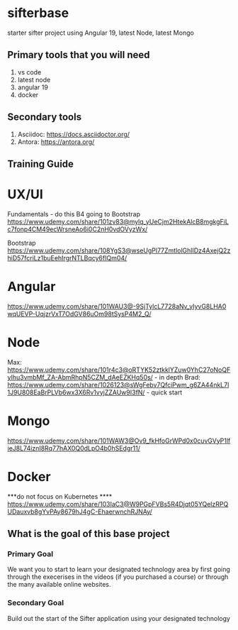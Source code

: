 # sifterbase
starter sifter project using Angular 19, latest Node, latest Mongo

## Primary tools that you will need
1. vs code
2. latest node
3. angular 19
4. docker

## Secondary tools
1. Asciidoc: https://docs.asciidoctor.org/
2. Antora: https://antora.org/
   

## Training Guide

UX/UI
=================
Fundamentals - do this B4 going to Bootstrap
https://www.udemy.com/share/101zv83@mylq_yUeCjm2HtekAlcB8mgkgFiLc7fonp4CM49ecWrsneAo6i0C2nH0vdOVyzWx/


Bootstrap
https://www.udemy.com/share/108YgS3@wseUgPl77ZmtlolGhlIDz4AxejQ2zhiD57fcriLz1buEehIrgrNTLBqcy6fIQm04/



Angular
=================
https://www.udemy.com/share/101WAU3@-9SjTylcL7728aNv_yIyvG8LHA0wqUEVP-UqjzrVxT7OdGV86uOm98tSysP4M2_Q/



Node
===============
Max: https://www.udemy.com/share/101r4c3@oRTYK52ztkklYZuw0YhC27oNoQFyIhu3vmbMf_ZA-AbmRhpN5CZM_dAeEZKHq50s/ - in depth
Brad: https://www.udemy.com/share/1026123@sWgFebv7QfciPwm_g6ZA44nkL7l1J9U808EaBrPLVb6wx3X6Rv1vyjZZAUw9I3fN/ - quick start


Mongo
================
https://www.udemy.com/share/101WAW3@Ov9_fkHfoGrWPd0x0cuvGVyP1lfieJ8L74iznI8Rq77hAX0Q0dLpO4b0hSEdgr11/


Docker
==================
***do not focus on Kubernetes ****
https://www.udemy.com/share/103IaC3@W9PGpFVBs5R4Djqt05YQelzRPQUDauxvb8gYvPAy8679hJ4gC-EhaerwnchRJNAy/


## What is the goal of this base project
### Primary Goal
We want you to start to learn your designated technology area by first going through the execerises in the videos (if you purchased a course) or through the many available online websites.

### Secondary Goal
Build out the start of the Sifter application using your designated technology
